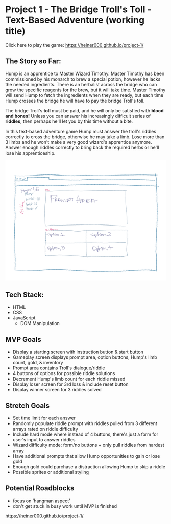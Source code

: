 # Project 1 - The Bridge Troll's Toll - Text-Based Adventure (working title)
Click here to play the game:
https://heiner000.github.io/project-1/

## The Story so Far:

Hump is an apprentice to Master Wizard Timothy. Master Timothy has been commissioned by his monarch to brew a special potion, however he lacks the needed ingredients.
There is an herbalist across the bridge who can grow the specific reagents for the brew, but it will take time. Master Timothy will send Hump to fetch the ingredients when they are ready, but each time Hump crosses the bridge he will have to pay the bridge Troll's toll.

The bridge Troll's **toll** must be paid, and he will only be satisfied with **blood and bones!** Unless you can answer his increasingly difficult series of **riddles**, then perhaps he'll let you by this time without a bite.

In this text-based adventure game Hump must answer the troll's riddles correctly to cross the bridge, otherwise he may take a limb. Lose more than 3 limbs and he won't make a very good wizard's apprentice anymore. Answer enough riddles correctly to bring back the required herbs or he'll lose his apprenticeship. 

![Wireframe](./images/Wireframe.png)

## Tech Stack:

+ HTML
+ CSS
+ JavaScript
    + DOM Manipulation

## MVP Goals
+ Display a starting screen with instruction button & start button
+ Gameplay screen displays prompt area, option buttons, Hump's limb count, gold, & inventory
+ Prompt area contains Troll's dialogue/riddle
+ 4 buttons of options for possible riddle solutions
+ Decrement Hump's limb count for each riddle missed
+ Display loser screen for 3rd loss & include reset button
+ Display winner screen for 3 riddles solved

## Stretch Goals
+ Set time limit for each answer
+ Randomly populate riddle prompt with riddles pulled from 3 different arrays rated on riddle difficulty
+ Include hard mode where instead of 4 buttons, there's just a form for user's input to answer riddles
+ Wizard difficulty mode: form/no buttons + only pull riddles from hardest array
+ Have additional prompts that allow Hump opportunities to gain or lose gold
+ Enough gold could purchase a distraction allowing Hump to skip a riddle
+ Possible sprites or additional styling

## Potential Roadblocks
+ focus on 'hangman aspect'
+ don't get stuck in busy work until MVP is finished

https://heiner000.github.io/project-1/